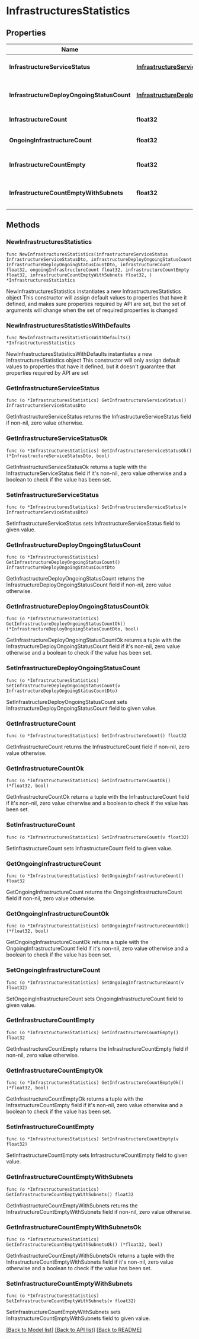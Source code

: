 # InfrastructuresStatistics

## Properties

Name | Type | Description | Notes
------------ | ------------- | ------------- | -------------
**InfrastructureServiceStatus** | [**InfrastructureServiceStatusDto**](InfrastructureServiceStatusDto.md) | Infrastructure service status counts | 
**InfrastructureDeployOngoingStatusCount** | [**InfrastructureDeployOngoingStatusCountDto**](InfrastructureDeployOngoingStatusCountDto.md) | Infrastructure deploy ongoing status counts | 
**InfrastructureCount** | **float32** | Total count of infrastructures | 
**OngoingInfrastructureCount** | **float32** | Count of ongoing infrastructures | 
**InfrastructureCountEmpty** | **float32** | Count of empty infrastructures | 
**InfrastructureCountEmptyWithSubnets** | **float32** | Count of empty infrastructures with subnets | 

## Methods

### NewInfrastructuresStatistics

`func NewInfrastructuresStatistics(infrastructureServiceStatus InfrastructureServiceStatusDto, infrastructureDeployOngoingStatusCount InfrastructureDeployOngoingStatusCountDto, infrastructureCount float32, ongoingInfrastructureCount float32, infrastructureCountEmpty float32, infrastructureCountEmptyWithSubnets float32, ) *InfrastructuresStatistics`

NewInfrastructuresStatistics instantiates a new InfrastructuresStatistics object
This constructor will assign default values to properties that have it defined,
and makes sure properties required by API are set, but the set of arguments
will change when the set of required properties is changed

### NewInfrastructuresStatisticsWithDefaults

`func NewInfrastructuresStatisticsWithDefaults() *InfrastructuresStatistics`

NewInfrastructuresStatisticsWithDefaults instantiates a new InfrastructuresStatistics object
This constructor will only assign default values to properties that have it defined,
but it doesn't guarantee that properties required by API are set

### GetInfrastructureServiceStatus

`func (o *InfrastructuresStatistics) GetInfrastructureServiceStatus() InfrastructureServiceStatusDto`

GetInfrastructureServiceStatus returns the InfrastructureServiceStatus field if non-nil, zero value otherwise.

### GetInfrastructureServiceStatusOk

`func (o *InfrastructuresStatistics) GetInfrastructureServiceStatusOk() (*InfrastructureServiceStatusDto, bool)`

GetInfrastructureServiceStatusOk returns a tuple with the InfrastructureServiceStatus field if it's non-nil, zero value otherwise
and a boolean to check if the value has been set.

### SetInfrastructureServiceStatus

`func (o *InfrastructuresStatistics) SetInfrastructureServiceStatus(v InfrastructureServiceStatusDto)`

SetInfrastructureServiceStatus sets InfrastructureServiceStatus field to given value.


### GetInfrastructureDeployOngoingStatusCount

`func (o *InfrastructuresStatistics) GetInfrastructureDeployOngoingStatusCount() InfrastructureDeployOngoingStatusCountDto`

GetInfrastructureDeployOngoingStatusCount returns the InfrastructureDeployOngoingStatusCount field if non-nil, zero value otherwise.

### GetInfrastructureDeployOngoingStatusCountOk

`func (o *InfrastructuresStatistics) GetInfrastructureDeployOngoingStatusCountOk() (*InfrastructureDeployOngoingStatusCountDto, bool)`

GetInfrastructureDeployOngoingStatusCountOk returns a tuple with the InfrastructureDeployOngoingStatusCount field if it's non-nil, zero value otherwise
and a boolean to check if the value has been set.

### SetInfrastructureDeployOngoingStatusCount

`func (o *InfrastructuresStatistics) SetInfrastructureDeployOngoingStatusCount(v InfrastructureDeployOngoingStatusCountDto)`

SetInfrastructureDeployOngoingStatusCount sets InfrastructureDeployOngoingStatusCount field to given value.


### GetInfrastructureCount

`func (o *InfrastructuresStatistics) GetInfrastructureCount() float32`

GetInfrastructureCount returns the InfrastructureCount field if non-nil, zero value otherwise.

### GetInfrastructureCountOk

`func (o *InfrastructuresStatistics) GetInfrastructureCountOk() (*float32, bool)`

GetInfrastructureCountOk returns a tuple with the InfrastructureCount field if it's non-nil, zero value otherwise
and a boolean to check if the value has been set.

### SetInfrastructureCount

`func (o *InfrastructuresStatistics) SetInfrastructureCount(v float32)`

SetInfrastructureCount sets InfrastructureCount field to given value.


### GetOngoingInfrastructureCount

`func (o *InfrastructuresStatistics) GetOngoingInfrastructureCount() float32`

GetOngoingInfrastructureCount returns the OngoingInfrastructureCount field if non-nil, zero value otherwise.

### GetOngoingInfrastructureCountOk

`func (o *InfrastructuresStatistics) GetOngoingInfrastructureCountOk() (*float32, bool)`

GetOngoingInfrastructureCountOk returns a tuple with the OngoingInfrastructureCount field if it's non-nil, zero value otherwise
and a boolean to check if the value has been set.

### SetOngoingInfrastructureCount

`func (o *InfrastructuresStatistics) SetOngoingInfrastructureCount(v float32)`

SetOngoingInfrastructureCount sets OngoingInfrastructureCount field to given value.


### GetInfrastructureCountEmpty

`func (o *InfrastructuresStatistics) GetInfrastructureCountEmpty() float32`

GetInfrastructureCountEmpty returns the InfrastructureCountEmpty field if non-nil, zero value otherwise.

### GetInfrastructureCountEmptyOk

`func (o *InfrastructuresStatistics) GetInfrastructureCountEmptyOk() (*float32, bool)`

GetInfrastructureCountEmptyOk returns a tuple with the InfrastructureCountEmpty field if it's non-nil, zero value otherwise
and a boolean to check if the value has been set.

### SetInfrastructureCountEmpty

`func (o *InfrastructuresStatistics) SetInfrastructureCountEmpty(v float32)`

SetInfrastructureCountEmpty sets InfrastructureCountEmpty field to given value.


### GetInfrastructureCountEmptyWithSubnets

`func (o *InfrastructuresStatistics) GetInfrastructureCountEmptyWithSubnets() float32`

GetInfrastructureCountEmptyWithSubnets returns the InfrastructureCountEmptyWithSubnets field if non-nil, zero value otherwise.

### GetInfrastructureCountEmptyWithSubnetsOk

`func (o *InfrastructuresStatistics) GetInfrastructureCountEmptyWithSubnetsOk() (*float32, bool)`

GetInfrastructureCountEmptyWithSubnetsOk returns a tuple with the InfrastructureCountEmptyWithSubnets field if it's non-nil, zero value otherwise
and a boolean to check if the value has been set.

### SetInfrastructureCountEmptyWithSubnets

`func (o *InfrastructuresStatistics) SetInfrastructureCountEmptyWithSubnets(v float32)`

SetInfrastructureCountEmptyWithSubnets sets InfrastructureCountEmptyWithSubnets field to given value.



[[Back to Model list]](../README.md#documentation-for-models) [[Back to API list]](../README.md#documentation-for-api-endpoints) [[Back to README]](../README.md)


